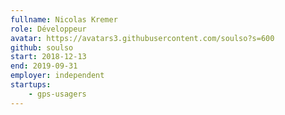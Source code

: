 ```yaml
---
fullname: Nicolas Kremer
role: Développeur
avatar: https://avatars3.githubusercontent.com/soulso?s=600
github: soulso
start: 2018-12-13
end: 2019-09-31
employer: independent
startups:
    - gps-usagers
---
```

